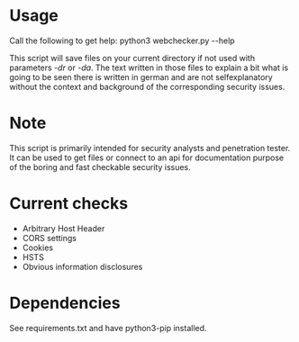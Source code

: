 # Usage

Call the following to get help: python3 webchecker.py --help

This script will save files on your current directory if not used with parameters _-dr_ or _-da_. The text written in those files to explain a bit what is going to be seen there is written in german and are not selfexplanatory without the context and background of the corresponding security issues.

# Note

This script is primarily intended for security analysts and penetration tester. It can be used to get files or connect to an api for documentation purpose of the boring and fast checkable security issues.

# Current checks

* Arbitrary Host Header
* CORS settings
* Cookies
* HSTS
* Obvious information disclosures

# Dependencies
See requirements.txt and have python3-pip installed.
